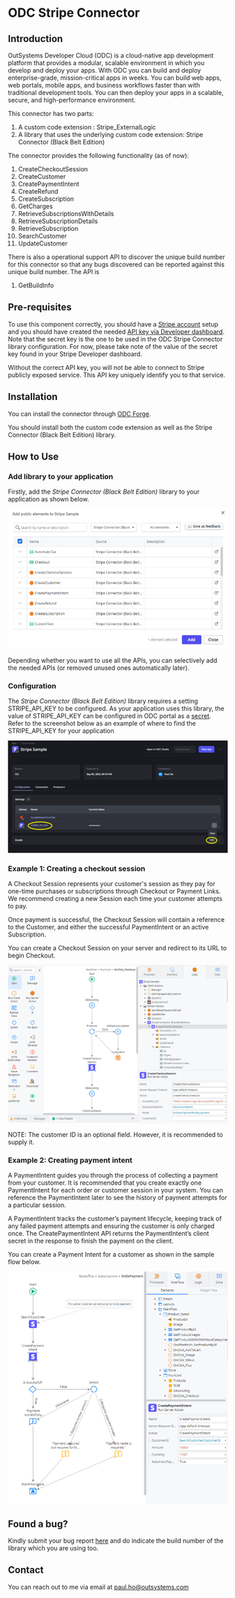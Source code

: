 # ODC Stripe Connector

## Introduction
OutSystems Developer Cloud (ODC) is a cloud-native app development platform that provides a modular, scalable environment in which you develop and deploy your apps. With ODC you can build and deploy enterprise-grade, mission-critical apps in weeks. You can build web apps, web portals, mobile apps, and business workflows faster than with traditional development tools. You can then deploy your apps in a scalable, secure, and high-performance environment.

This connector has two parts:

1. A custom code extension : Stripe_ExternalLogic
2. A library that uses the underlying custom code extension: Stripe Connector (Black Belt Edition)

The connector provides the following functionality (as of now):
1. CreateCheckoutSession
2. CreateCustomer
3. CreatePaymentIntent
4. CreateRefund
5. CreateSubscription
6. GetCharges
7. RetrieveSubscriptionsWithDetails
8. RetrieveSubscriptionDetails
9. RetrieveSubscription
10. SearchCustomer
11. UpdateCustomer

There is also a operational support API to discover the unique build number for this connector so that any bugs discovered can be reported against this unique build number. The API is

1. GetBuildInfo


## Pre-requisites

To use this component correctly, you should have a [Stripe account](https://stripe.com/docs/payments/account/activate) setup and you should have created the needed [API key via Developer dashboard](https://stripe.com/docs/keys). Note that the secret key is the one to be used in the ODC Stripe Connector library configuration. For now, please take note of the value of the secret key found in your Stripe Developer dashboard. 

Without the correct API key, you will not be able to connect to Stripe publicly exposed service. This API key uniquely identify you to that service.

## Installation
You can install the connector through [ODC Forge](https://success.outsystems.com/documentation/outsystems_developer_cloud/forge/install_or_update_a_forge_asset/#install-a-forge-asset).

You should install both the custom code extension as well as the Stripe Connector (Black Belt Edition) library. 

## How to Use
### Add library to your application
Firstly, add the _Stripe Connector (Black Belt Edition)_ library to your application as shown below.

![add library depedency](doc/images/add_library.png) 

Depending whether you want to use all the APIs, you can selectively add the needed APIs (or removed unused ones automatically later).


### Configuration
The _Stripe Connector (Black Belt Edition)_ library requires a setting STRIPE_API_KEY to be configured. As your application uses this library, the value of STRIPE_API_KEY can be configured in ODC portal as a [secret](https://success.outsystems.com/documentation/outsystems_developer_cloud/building_apps/set_as_secret/). Refer to the screenshot below as an example of where to find the STRIPE_API_KEY for your application

![Change secret api key](doc/images/set_api_key.png) 

### Example 1: Creating a checkout session

A Checkout Session represents your customer's session as they pay for one-time purchases or subscriptions through Checkout or Payment Links. We recommend creating a new Session each time your customer attempts to pay.

Once payment is successful, the Checkout Session will contain a reference to the Customer, and either the successful PaymentIntent or an active Subscription.

You can create a Checkout Session on your server and redirect to its URL to begin Checkout.

![Create session example](doc/images/create_checkoutsession_example.png)

NOTE: The customer ID is an optional field. However, it is recommended to supply it.

### Example 2: Creating payment intent

A PaymentIntent guides you through the process of collecting a payment from your customer. It is recommended that you create exactly one PaymentIntent for each order or customer session in your system. You can reference the PaymentIntent later to see the history of payment attempts for a particular session.

A PaymentIntent tracks the customer’s payment lifecycle, keeping track of any failed payment attempts and ensuring the customer is only charged once. The CreatePaymentIntent API returns the PaymentIntent’s client secret in the response to finish the payment on the client.

You can create a Payment Intent for a customer as shown in the sample flow below.

![Create session example](doc/images/create_paymentintent_example.png)

## Found a bug?

Kindly submit your bug report [here](https://github.com/PaulHoOutsystems/stripe_odc_connector/issues) and do indicate the build number of the library which you are using too.

## Contact

You can reach out to me via email at paul.ho@outsystems.com 